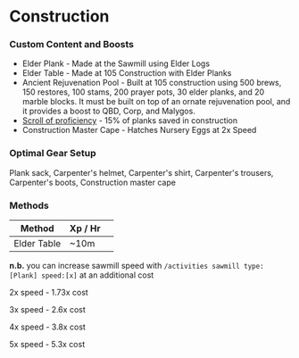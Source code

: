 # Construction

### Custom Content and Boosts

* Elder Plank - Made at the Sawmill using Elder Logs
* Elder Table - Made at 105 Construction with Elder Planks
* Ancient Rejuvenation Pool - Built at 105 construction using 500 brews, 150 restores, 100 stams, 200 prayer pots, 30 elder planks, and 20 marble blocks. It must be built on top of an ornate rejuvenation pool, and it provides a boost to QBD, Corp, and Malygos.
* [Scroll of proficiency](dungeoneering-training/dg-rewards.md#buyable-boosts-utility) - 15% of planks saved in construction
* Construction Master Cape - Hatches Nursery Eggs at 2x Speed

### Optimal Gear Setup

Plank sack, Carpenter's helmet, Carpenter's shirt, Carpenter's trousers, Carpenter's boots, Construction master cape

### Methods

| Method      | Xp / Hr |   |
| ----------- | ------- | - |
| Elder Table | \~10m   |   |

**n.b.** you can increase sawmill speed with `/activities sawmill type:[Plank] speed:[x]` at an additional cost

2x speed - 1.73x cost

3x speed - 2.6x cost

4x speed - 3.8x cost

5x speed - 5.3x cost

